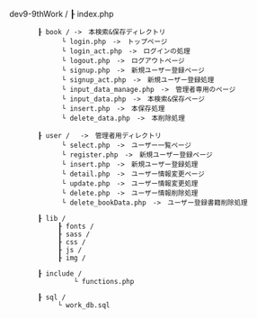 dev9-9thWork /
           ┠ index.php

           ┠ book / ->　本検索&保存ディレクトリ
                 └ login.php　->　トップページ
                 └ login_act.php　->　ログインの処理
                 └ logout.php　->　ログアウトページ
                 └ signup.php　->　新規ユーザー登録ページ
                 └ signup_act.php　->　新規ユーザー登録処理
                 └ input_data_manage.php　->　管理者専用のページ
                 └ input_data.php　->　本検索&保存ページ
                 └ insert.php　->　本保存処理
                 └ delete_data.php　->　本削除処理

           ┠ user / 　->　管理者用ディレクトリ
                 └ select.php　->　ユーザー一覧ページ
                 └ register.php　->　新規ユーザー登録ページ
                 └ insert.php　->　新規ユーザー登録処理
                 └ detail.php　->　ユーザー情報変更ページ
                 └ update.php　->　ユーザー情報変更処理
                 └ delete.php　->　ユーザー情報削除処理
                 └ delete_bookData.php　->　ユーザー登録書籍削除処理

           ┠ lib /
                ┠ fonts /
                ┠ sass /
                ┠ css /
                ┠ js /
                ┠ img /

           ┠ include /
                    └ functions.php

           ┠ sql /
                └ work_db.sql
